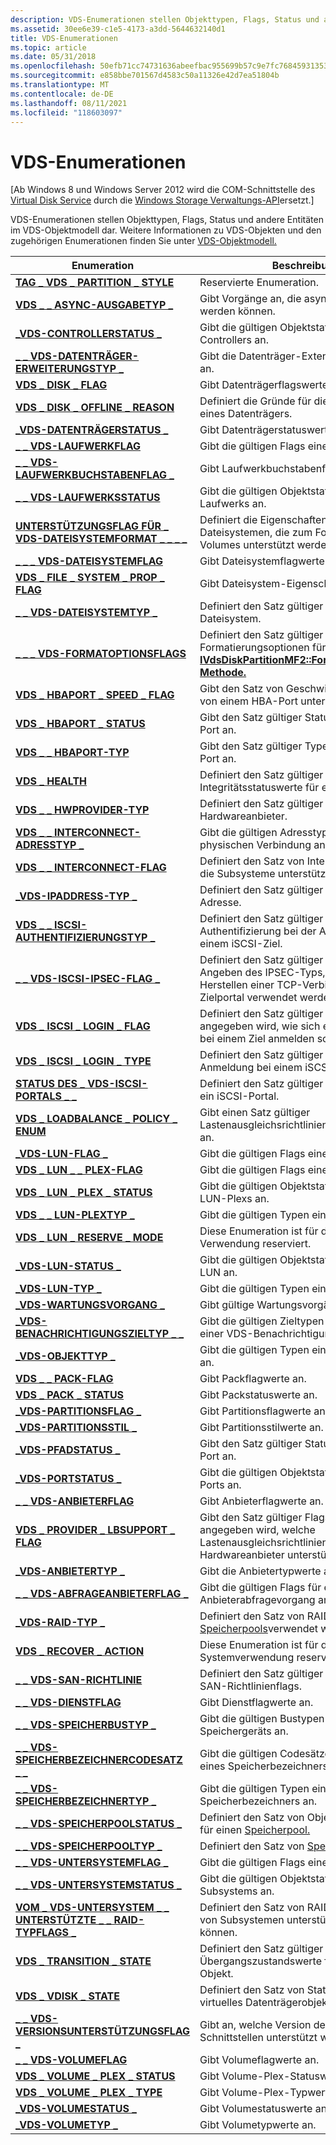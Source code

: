 ```yaml
---
description: VDS-Enumerationen stellen Objekttypen, Flags, Status und andere Entitäten im VDS-Objektmodell dar. Weitere Informationen zu VDS-Objekten und den zugehörigen Enumerationen finden Sie unter VDS-Objektmodell.
ms.assetid: 30ee6e39-c1e5-4173-a3dd-5644632140d1
title: VDS-Enumerationen
ms.topic: article
ms.date: 05/31/2018
ms.openlocfilehash: 50efb71cc74731636abeefbac955699b57c9e7fc76845931353074b2b5894a5d
ms.sourcegitcommit: e858bbe701567d4583c50a11326e42d7ea51804b
ms.translationtype: MT
ms.contentlocale: de-DE
ms.lasthandoff: 08/11/2021
ms.locfileid: "118603097"
---
```

# <a name="vds-enumerations"></a>VDS-Enumerationen

\[Ab Windows 8 und Windows Server 2012 wird die COM-Schnittstelle des [Virtual Disk Service](virtual-disk-service-portal.md) durch die [Windows Storage Verwaltungs-API](/previous-versions/windows/desktop/stormgmt/windows-storage-management-api-portal)ersetzt.\]

VDS-Enumerationen stellen Objekttypen, Flags, Status und andere Entitäten im VDS-Objektmodell dar. Weitere Informationen zu VDS-Objekten und den zugehörigen Enumerationen finden Sie unter [VDS-Objektmodell.](vds-object-model.md)



| Enumeration                                                                                      | Beschreibung                                                                                                                                             |
|--------------------------------------------------------------------------------------------------|---------------------------------------------------------------------------------------------------------------------------------------------------------|
| [**TAG \_ VDS \_ PARTITION \_ STYLE**](/windows/win32/api/vds/ne-vds-__vds_partition_style)                                    | Reservierte Enumeration.                                                                                                                                   |
| [**VDS \_ \_ ASYNC-AUSGABETYP \_**](/windows/desktop/api/Vds/ne-vds-vds_async_output_type)                                        | Gibt Vorgänge an, die asynchron verarbeitet werden können.                                                                                              |
| [**\_VDS-CONTROLLERSTATUS \_**](/windows/desktop/api/Vds/ne-vds-vds_controller_status)                                         | Gibt die gültigen Objektstatuswerte eines Controllers an.                                                                                               |
| [**\_ \_ VDS-DATENTRÄGER-ERWEITERUNGSTYP \_**](/windows/desktop/api/Vds/ne-vds-vds_disk_extent_type)                                          | Gibt die Datenträger-Extent-Objekttypwerte an.                                                                                                           |
| [**VDS \_ DISK \_ FLAG**](/windows/desktop/api/Vds/ne-vds-vds_disk_flag)                                                         | Gibt Datenträgerflagswerte an.                                                                                                                            |
| [**VDS \_ DISK \_ OFFLINE \_ REASON**](/windows/desktop/api/Vds/ne-vds-vds_disk_offline_reason)                                    | Definiert die Gründe für die Offline schalten eines Datenträgers.                                                                                                    |
| [**\_VDS-DATENTRÄGERSTATUS \_**](/windows/desktop/api/Vds/ne-vds-vds_disk_status)                                                     | Gibt Datenträgerstatuswerte an.                                                                                                                           |
| [**\_ \_ VDS-LAUFWERKFLAG**](/windows/desktop/api/Vds/ne-vds-vds_drive_flag)                                                       | Gibt die gültigen Flags eines Laufwerks an.                                                                                                                   |
| [**\_ \_ VDS-LAUFWERKBUCHSTABENFLAG \_**](/windows/desktop/api/Vds/ne-vds-vds_drive_letter_flag)                                        | Gibt Laufwerkbuchstabenflagwerte an.                                                                                                                     |
| [**\_ \_ VDS-LAUFWERKSSTATUS**](/windows/desktop/api/Vds/ne-vds-vds_drive_status)                                                   | Gibt die gültigen Objektstatuswerte eines Laufwerks an.                                                                                                    |
| [**UNTERSTÜTZUNGSFLAG FÜR \_ VDS-DATEISYSTEMFORMAT \_ \_ \_ \_**](/windows/desktop/api/Vds/ne-vds-vds_file_system_format_support_flag)          | Definiert die Eigenschaften von Dateisystemen, die zum Formatieren von Volumes unterstützt werden.                                                                       |
| [**\_ \_ \_ VDS-DATEISYSTEMFLAG**](/windows/desktop/api/Vds/ne-vds-vds_file_system_flag)                                          | Gibt Dateisystemflagwerte an.                                                                                                                      |
| [**VDS \_ FILE \_ SYSTEM \_ PROP \_ FLAG**](/windows/desktop/api/Vds/ne-vds-vds_file_system_prop_flag)                               | Gibt Dateisystem-Eigenschaftsflagwerte an.                                                                                                             |
| [**\_ \_ VDS-DATEISYSTEMTYP \_**](/windows/desktop/api/Vds/ne-vds-vds_file_system_type)                                          | Definiert den Satz gültiger Typen für ein Dateisystem.                                                                                                       |
| [**\_ \_ \_ VDS-FORMATOPTIONSFLAGS**](/windows/desktop/api/Vds/ne-vds-vds_format_option_flags)                                    | Definiert den Satz gültiger Formatierungsoptionen für die [**IVdsDiskPartitionMF2::FormatPartitionEx2-Methode.**](/windows/desktop/api/Vds/nf-vds-ivdsdiskpartitionmf2-formatpartitionex2) |
| [**VDS \_ HBAPORT \_ SPEED \_ FLAG**](/windows/desktop/api/Vds/ne-vds-vds_hbaport_speed_flag)                                      | Gibt den Satz von Geschwindigkeiten an, die von einem HBA-Port unterstützt werden.                                                                                                   |
| [**VDS \_ HBAPORT \_ STATUS**](/windows/desktop/api/Vds/ne-vds-vds_hbaport_status)                                               | Gibt den Satz gültiger Status für einen HBA-Port an.                                                                                                    |
| [**VDS \_ \_ HBAPORT-TYP**](/windows/desktop/api/Vds/ne-vds-vds_hbaport_type)                                                   | Gibt den Satz gültiger Typen für einen HBA-Port an.                                                                                                       |
| [**VDS \_ HEALTH**](/windows/desktop/api/Vds/ne-vds-vds_health)                                                                | Definiert den Satz gültiger Integritätsstatuswerte für ein VDS-Objekt.                                                                                         |
| [**VDS \_ \_ HWPROVIDER-TYP**](/windows/desktop/api/Vds/ne-vds-vds_hwprovider_type)                                             | Definiert den Satz gültiger Typen für einen Hardwareanbieter.                                                                                                 |
| [**VDS \_ \_ INTERCONNECT-ADRESSTYP \_**](/windows/desktop/api/VdsLun/ne-vdslun-vds_interconnect_address_type)                        | Gibt die gültigen Adresstypen einer physischen Verbindung an.                                                                                           |
| [**VDS \_ \_ INTERCONNECT-FLAG**](/windows/desktop/api/Vds/ne-vds-vds_interconnect_flag)                                         | Definiert den Satz von Interkonnektivtypen, die Subsysteme unterstützen können.                                                                                      |
| [**\_VDS-IPADDRESS-TYP \_**](/windows/desktop/api/Vds/ne-vds-vds_ipaddress_type)                                               | Definiert den Satz gültiger Typen für eine IP-Adresse.                                                                                                       |
| [**VDS \_ \_ ISCSI-AUTHENTIFIZIERUNGSTYP \_**](/windows/desktop/api/Vds/ne-vds-vds_iscsi_auth_type)                                            | Definiert den Satz gültiger Typen für die Authentifizierung bei der Anmeldung bei einem iSCSI-Ziel.                                                                    |
| [**\_ \_ VDS-ISCSI-IPSEC-FLAG \_**](/windows/desktop/api/Vds/ne-vds-vds_iscsi_ipsec_flag)                                          | Definiert den Satz gültiger Flags zum Angeben des IPSEC-Typs, der beim Herstellen einer TCP-Verbindung mit einem Zielportal verwendet werden soll.                           |
| [**VDS \_ ISCSI \_ LOGIN \_ FLAG**](/windows/desktop/api/Vds/ne-vds-vds_iscsi_login_flag)                                          | Definiert den Satz gültiger Flags, mit denen angegeben wird, wie sich ein iSCSI-Initiator bei einem Ziel anmelden soll.                                                         |
| [**VDS \_ ISCSI \_ LOGIN \_ TYPE**](/windows/desktop/api/Vds/ne-vds-vds_iscsi_login_type)                                          | Definiert den Satz gültiger Typen für die Anmeldung bei einem iSCSI-Ziel.                                                                                        |
| [**STATUS DES \_ VDS-ISCSI-PORTALS \_ \_**](/windows/desktop/api/Vds/ne-vds-vds_iscsi_portal_status)                                    | Definiert den Satz gültiger Statuswerte für ein iSCSI-Portal.                                                                                             |
| [**VDS \_ LOADBALANCE \_ POLICY \_ ENUM**](/windows/desktop/api/Vds/ne-vds-vds_loadbalance_policy_enum)                            | Gibt einen Satz gültiger Lastenausgleichsrichtlinien für einen Pfad an.                                                                                              |
| [**\_VDS-LUN-FLAG \_**](/windows/desktop/api/Vds/ne-vds-vds_lun_flag)                                                           | Gibt die gültigen Flags einer LUN an.                                                                                                                     |
| [**VDS \_ LUN \_ \_ PLEX-FLAG**](/windows/desktop/api/Vds/ne-vds-vds_lun_plex_flag)                                                | Gibt die gültigen Flags eines LUN-Plexs an.                                                                                                                |
| [**VDS \_ LUN \_ PLEX \_ STATUS**](/windows/desktop/api/Vds/ne-vds-vds_lun_plex_status)                                            | Gibt die gültigen Objektstatuswerte eines LUN-Plexs an.                                                                                                 |
| [**VDS \_ \_ LUN-PLEXTYP \_**](/windows/desktop/api/Vds/ne-vds-vds_lun_plex_type)                                                | Gibt die gültigen Typen eines LUN-Plexs an.                                                                                                                |
| [**VDS \_ LUN \_ RESERVE \_ MODE**](/windows/desktop/api/Vds/ne-vds-vds_lun_reserve_mode)                                          | Diese Enumeration ist für die zukünftige Verwendung reserviert.                                                                                                            |
| [**\_VDS-LUN-STATUS \_**](/windows/desktop/api/Vds/ne-vds-vds_lun_status)                                                       | Gibt die gültigen Objektstatuswerte einer LUN an.                                                                                                      |
| [**\_VDS-LUN-TYP \_**](/windows/desktop/api/Vds/ne-vds-vds_lun_type)                                                           | Gibt die gültigen Typen einer LUN an.                                                                                                                     |
| [**\_VDS-WARTUNGSVORGANG \_**](/windows/desktop/api/Vds/ne-vds-vds_maintenance_operation)                                 | Gibt gültige Wartungsvorgänge an.                                                                                                                 |
| [**\_VDS-BENACHRICHTIGUNGSZIELTYP \_ \_**](/windows/desktop/api/Vds/ne-vds-vds_notification_target_type)                          | Gibt die gültigen Zieltypen (Antragsteller) einer VDS-Benachrichtigung an.                                                                                      |
| [**\_VDS-OBJEKTTYP \_**](/windows/desktop/api/Vds/ne-vds-vds_object_type)                                                     | Gibt die gültigen Typen eines VDS-Objekts an.                                                                                                              |
| [**VDS \_ \_ PACK-FLAG**](/windows/desktop/api/Vds/ne-vds-vds_pack_flag)                                                         | Gibt Packflagwerte an.                                                                                                                             |
| [**VDS \_ PACK \_ STATUS**](/windows/desktop/api/Vds/ne-vds-vds_pack_status)                                                     | Gibt Packstatuswerte an.                                                                                                                           |
| [**\_VDS-PARTITIONSFLAG \_**](/windows/desktop/api/Vds/ne-vds-vds_partition_flag)                                               | Gibt Partitionsflagwerte an.                                                                                                                        |
| [**\_VDS-PARTITIONSSTIL \_**](/windows/desktop/api/Vds/ne-vds-vds_partition_style)                                             | Gibt Partitionsstilwerte an.                                                                                                                       |
| [**\_VDS-PFADSTATUS \_**](/windows/desktop/api/Vds/ne-vds-vds_path_status)                                                     | Gibt den Satz gültiger Statuswerte für einen Port an.                                                                                                    |
| [**\_VDS-PORTSTATUS \_**](/windows/desktop/api/Vds/ne-vds-vds_port_status)                                                     | Gibt die gültigen Objektstatuswerte eines Ports an.                                                                                                     |
| [**\_ \_ VDS-ANBIETERFLAG**](/windows/desktop/api/Vds/ne-vds-vds_provider_flag)                                                 | Gibt Anbieterflagwerte an.                                                                                                                         |
| [**VDS \_ PROVIDER \_ LBSUPPORT \_ FLAG**](/windows/desktop/api/Vds/ne-vds-vds_provider_lbsupport_flag)                            | Gibt den Satz gültiger Flags an, mit denen angegeben wird, welche Lastenausgleichsrichtlinien ein Hardwareanbieter unterstützt.                                               |
| [**\_VDS-ANBIETERTYP \_**](/windows/desktop/api/Vds/ne-vds-vds_provider_type)                                                 | Gibt die Anbietertypwerte an.                                                                                                                     |
| [**\_ \_ VDS-ABFRAGEANBIETERFLAG \_**](/windows/desktop/api/Vds/ne-vds-vds_query_provider_flag)                                    | Gibt die gültigen Flags für einen Anbieterabfragevorgang an.                                                                                               |
| [**\_VDS-RAID-TYP \_**](/windows/desktop/api/Vds/ne-vds-vds_raid_type)                                                         | Definiert den Satz von RAID-Ebenen, die mit [Speicherpools](storage-pool-object.md)verwendet werden können.                                                          |
| [**VDS \_ RECOVER \_ ACTION**](/windows/desktop/api/Vds/ne-vds-vds_recover_action)                                               | Diese Enumeration ist für die Systemverwendung reserviert.                                                                                                            |
| [**\_ \_ VDS-SAN-RICHTLINIE**](/windows/desktop/api/Vds/ne-vds-vds_san_policy)                                                       | Definiert den Satz gültiger Datenträger-SAN-Richtlinienflags.                                                                                                         |
| [**\_ \_ VDS-DIENSTFLAG**](/windows/desktop/api/Vds/ne-vds-vds_service_flag)                                                   | Gibt Dienstflagwerte an.                                                                                                                          |
| [**\_ \_ VDS-SPEICHERBUSTYP \_**](/windows/desktop/api/VdsLun/ne-vdslun-vds_storage_bus_type)                                          | Gibt die gültigen Bustypen eines Speichergeräts an.                                                                                                      |
| [**\_ \_ VDS-SPEICHERBEZEICHNERCODESATZ \_ \_**](/windows/desktop/api/VdsLun/ne-vdslun-vds_storage_identifier_code_set)                   | Gibt die gültigen Codesätze (Codierung) eines Speicherbezeichners an.                                                                                       |
| [**\_ \_ VDS-SPEICHERBEZEICHNERTYP \_**](/windows/desktop/api/VdsLun/ne-vdslun-vds_storage_identifier_type)                            | Gibt die gültigen Typen eines Speicherbezeichners an.                                                                                                      |
| [**\_ \_ VDS-SPEICHERPOOLSTATUS \_**](/windows/desktop/api/Vds/ne-vds-vds_storage_pool_status)                                    | Definiert den Satz von Objektstatuswerten für einen [Speicherpool.](storage-pool-object.md)                                                                  |
| [**\_ \_ VDS-SPEICHERPOOLTYP \_**](/windows/desktop/api/Vds/ne-vds-vds_storage_pool_type)                                        | Definiert den Satz von [Speicherpooltypen.](storage-pool-object.md)                                                                                       |
| [**\_ \_ VDS-UNTERSYSTEMFLAG \_**](/windows/desktop/api/Vds/ne-vds-vds_sub_system_flag)                                            | Gibt die gültigen Flags eines Subsystems an.                                                                                                               |
| [**\_ \_ VDS-UNTERSYSTEMSTATUS \_**](/windows/desktop/api/Vds/ne-vds-vds_sub_system_status)                                        | Gibt die gültigen Objektstatuswerte eines Subsystems an.                                                                                                |
| [**VOM \_ VDS-UNTERSYSTEM \_ \_ UNTERSTÜTZTE \_ \_ RAID-TYPFLAGS \_**](/windows/desktop/api/Vds/ne-vds-vds_sub_system_supported_raid_type_flag) | Definiert den Satz von RAID-Ebenen, die von Subsystemen unterstützt werden können.                                                                                     |
| [**VDS \_ TRANSITION \_ STATE**](/windows/desktop/api/Vds/ne-vds-vds_transition_state)                                           | Definiert den Satz gültiger Übergangszustandswerte für ein VDS-Objekt.                                                                                  |
| [**VDS \_ VDISK \_ STATE**](/windows/desktop/api/Vds/ne-vds-vds_vdisk_state)                                                     | Definiert den Satz von Statuswerten für ein virtuelles Datenträgerobjekt.                                                                                             |
| [**\_ \_ VDS-VERSIONSUNTERSTÜTZUNGSFLAG \_**](/windows/desktop/api/Vds/ne-vds-vds_version_support_flag)                                  | Gibt an, welche Version der VDS-Schnittstellen unterstützt wird.                                                                                             |
| [**\_ \_ VDS-VOLUMEFLAG**](/windows/desktop/api/Vds/ne-vds-vds_volume_flag)                                                     | Gibt Volumeflagwerte an.                                                                                                                           |
| [**VDS \_ VOLUME \_ PLEX \_ STATUS**](/windows/desktop/api/Vds/ne-vds-vds_volume_plex_status)                                      | Gibt Volume-Plex-Statuswerte an.                                                                                                                    |
| [**VDS \_ VOLUME \_ PLEX \_ TYPE**](/windows/desktop/api/Vds/ne-vds-vds_volume_plex_type)                                          | Gibt Volume-Plex-Typwerte an.                                                                                                                      |
| [**\_VDS-VOLUMESTATUS \_**](/windows/desktop/api/Vds/ne-vds-vds_volume_status)                                                 | Gibt Volumestatuswerte an.                                                                                                                         |
| [**\_VDS-VOLUMETYP \_**](/windows/desktop/api/Vds/ne-vds-vds_volume_type)                                                     | Gibt Volumetypwerte an.                                                                                                                           |



 

 

 
